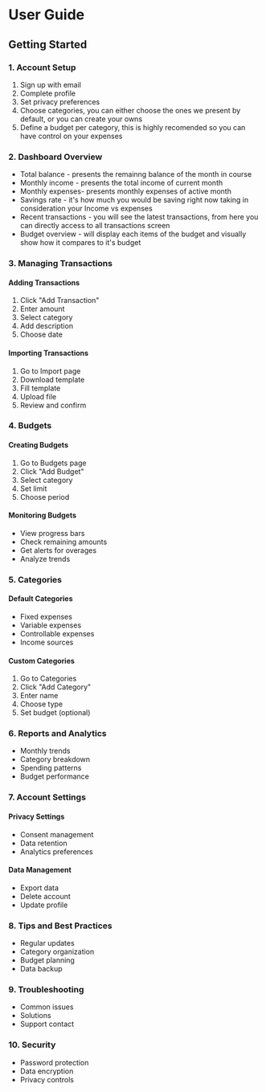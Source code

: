 # User Guide

## Getting Started

### 1. Account Setup
1. Sign up with email
2. Complete profile
3. Set privacy preferences
4. Choose categories, you can either choose the ones we present by default, or you can create your owns
5. Define a budget per category, this is highly recomended so you can have control on your expenses

### 2. Dashboard Overview
- Total balance - presents the remainng balance of the month in course
- Monthly income - presents the total income of current month
- Monthly expenses- presents monthly expenses of active month
- Savings rate - it's how much you would be saving right now taking in consideration your Income vs expenses
- Recent transactions - you will see the latest transactions, from here you can directly access to all transactions screen
- Budget overview - will display each items of the budget and visually show how it compares to it's budget

### 3. Managing Transactions

#### Adding Transactions
1. Click "Add Transaction"
2. Enter amount
3. Select category
4. Add description
5. Choose date

#### Importing Transactions
1. Go to Import page
2. Download template
3. Fill template
4. Upload file
5. Review and confirm

### 4. Budgets

#### Creating Budgets
1. Go to Budgets page
2. Click "Add Budget"
3. Select category
4. Set limit
5. Choose period

#### Monitoring Budgets
- View progress bars
- Check remaining amounts
- Get alerts for overages
- Analyze trends

### 5. Categories

#### Default Categories
- Fixed expenses
- Variable expenses
- Controllable expenses
- Income sources

#### Custom Categories
1. Go to Categories
2. Click "Add Category"
3. Enter name
4. Choose type
5. Set budget (optional)

### 6. Reports and Analytics
- Monthly trends
- Category breakdown
- Spending patterns
- Budget performance

### 7. Account Settings

#### Privacy Settings
- Consent management
- Data retention
- Analytics preferences

#### Data Management
- Export data
- Delete account
- Update profile

### 8. Tips and Best Practices
- Regular updates
- Category organization
- Budget planning
- Data backup

### 9. Troubleshooting
- Common issues
- Solutions
- Support contact

### 10. Security
- Password protection
- Data encryption
- Privacy controls